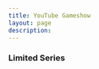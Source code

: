 ```yaml
---
title: YouTube Gameshow
layout: page
description:
---
```


<h3>Limited Series</h3>
<div class="video-grid" id="video-grid" data-playlist-id="PL5irix3qFbXOqmen0bLZGUD2DqX_h6jAj"></div>

<script src="show-scripts.js"></script>